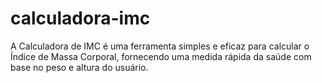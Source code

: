 # calculadora-imc
A Calculadora de IMC é uma ferramenta simples e eficaz para calcular o Índice de Massa Corporal, fornecendo uma medida rápida da saúde com base no peso e altura do usuário.
